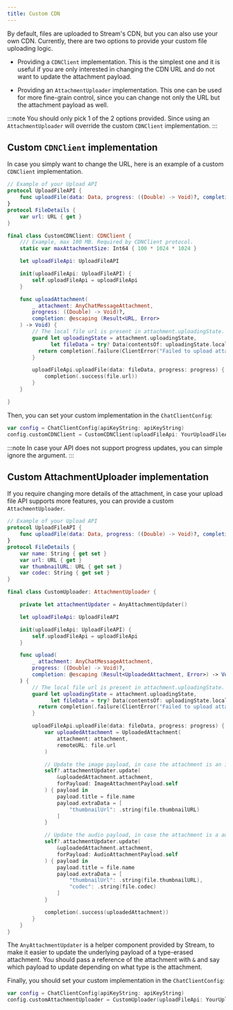 ```yaml
---
title: Custom CDN
---
```


By default, files are uploaded to Stream's CDN, but you can also use your own CDN. Currently, there are two options to provide your custom file uploading logic.

- Providing a `CDNClient` implementation. This is the simplest one and it is useful if you are only interested in changing the CDN URL and do not want to update the attachment payload.

- Providing an `AttachmentUploader` implementation. This one can be used for more fine-grain control, since you can change not only the URL but the attachment payload as well.

:::note
You should only pick 1 of the 2 options provided. Since using an `AttachmentUploader` will override the custom `CDNClient` implementation.
:::

## Custom `CDNClient` implementation

In case you simply want to change the URL, here is an example of a custom `CDNClient` implementation.

```swift
// Example of your Upload API
protocol UploadFileAPI {
    func uploadFile(data: Data, progress: ((Double) -> Void)?, completion: (@escaping (FileDetails) -> Void))
}
protocol FileDetails {
    var url: URL { get }
}

final class CustomCDNClient: CDNClient {
    /// Example, max 100 MB. Required by CDNClient protocol. 
    static var maxAttachmentSize: Int64 { 100 * 1024 * 1024 }

    let uploadFileApi: UploadFileAPI

    init(uploadFileApi: UploadFileAPI) {
        self.uploadFileApi = uploadFileApi
    }

    func uploadAttachment(
        _ attachment: AnyChatMessageAttachment,
        progress: ((Double) -> Void)?,
        completion: @escaping (Result<URL, Error>
    ) -> Void) {
        // The local file url is present in attachment.uploadingState.
        guard let uploadingState = attachment.uploadingState,
              let fileData = try? Data(contentsOf: uploadingState.localFileURL) else {
          return completion(.failure(ClientError("Failed to upload attachment with id: \(attachment.id)")))
        }

        uploadFileApi.uploadFile(data: fileData, progress: progress) { file in
            completion(.success(file.url))
        }
    }

}
```

Then, you can set your custom implementation in the `ChatClientConfig`:
```swift
var config = ChatClientConfig(apiKeyString: apiKeyString)   
config.customCDNClient = CustomCDNClient(uploadFileApi: YourUploadFileApi())
```

:::note
In case your API does not support progress updates, you can simple ignore the argument.
:::

## Custom AttachmentUploader implementation

If you require changing more details of the attachment, in case your upload file API supports more features, you can provide a custom `AttachmentUploader`.

```swift
// Example of your Upload API
protocol UploadFileAPI {
    func uploadFile(data: Data, progress: ((Double) -> Void)?, completion: (@escaping (FileDetails) -> Void))
}
protocol FileDetails {
    var name: String { get set }
    var url: URL { get }
    var thumbnailURL: URL { get set }
    var codec: String { get set }
}

final class CustomUploader: AttachmentUploader {

    private let attachmentUpdater = AnyAttachmentUpdater()

    let uploadFileApi: UploadFileAPI

    init(uploadFileApi: UploadFileAPI) {
        self.uploadFileApi = uploadFileApi
    }

    func upload(
        _ attachment: AnyChatMessageAttachment,
        progress: ((Double) -> Void)?,
        completion: @escaping (Result<UploadedAttachment, Error>) -> Void
    ) {
        // The local file url is present in attachment.uploadingState.
        guard let uploadingState = attachment.uploadingState,
              let fileData = try? Data(contentsOf: uploadingState.localFileURL) else {
          return completion(.failure(ClientError("Failed to upload attachment with id: \(attachment.id)")))
        }

        uploadFileApi.uploadFile(data: fileData, progress: progress) { [weak self] file in
            var uploadedAttachment = UploadedAttachment(
                attachment: attachment,
                remoteURL: file.url
            )

            // Update the image payload, in case the attachment is an image.
            self?.attachmentUpdater.update(
                &uploadedAttachment.attachment,
                forPayload: ImageAttachmentPayload.self
            ) { payload in
                payload.title = file.name
                payload.extraData = [
                    "thumbnailUrl": .string(file.thumbnailURL)
                ]
            }

            // Update the audio payload, in case the attachment is a audio.
            self?.attachmentUpdater.update(
                &uploadedAttachment.attachment,
                forPayload: AudioAttachmentPayload.self
            ) { payload in
                payload.title = file.name
                payload.extraData = [
                    "thumbnailUrl": .string(file.thumbnailURL),
                    "codec": .string(file.codec)
                ]
            }

            completion(.success(uploadedAttachment))
        }
    }
}
```

The `AnyAttachmentUpdater` is a helper component provided by Stream, to make it easier to update the underlying payload of a type-erased attachment. You should pass a reference of the attachment with `&` and say which payload to update depending on what type is the attachment.

Finally, you should set your custom implementation in the `ChatClientConfig`:
```swift
var config = ChatClientConfig(apiKeyString: apiKeyString)   
config.customAttachmentUploader = CustomUploader(uploadFileApi: YourUploadFileApi())
```